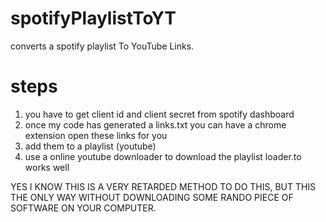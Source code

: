 # spotifyPlaylistToYT
converts a spotify playlist To YouTube Links.


# steps

1. you have to get client id and client secret from spotify dashboard
2. once my code has generated a links.txt you can have a chrome extension open these links for you
3. add them to a playlist (youtube) 
4. use a online youtube downloader to download the playlist loader.to works well

YES I KNOW THIS IS A VERY RETARDED METHOD TO DO THIS, BUT THIS THE ONLY WAY WITHOUT DOWNLOADING SOME RANDO PIECE OF SOFTWARE ON YOUR COMPUTER.
